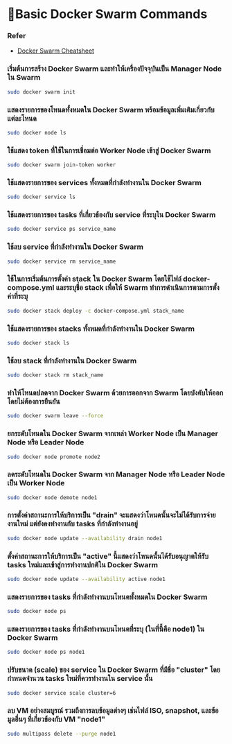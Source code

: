 # 🚩Basic Docker Swarm Commands
  ### Refer 
  - [Docker Swarm Cheatsheet](https://github.com/sematext/cheatsheets/blob/master/docker-swarm-cheatsheet.md)
  ### เริ่มต้นการสร้าง Docker Swarm และทำให้เครื่องปัจจุบันเป็น Manager Node ใน Swarm
  ```sh
  sudo docker swarm init
  ```
  ### แสดงรายการของโหนดทั้งหมดใน Docker Swarm พร้อมข้อมูลเพิ่มเติมเกี่ยวกับแต่ละโหนด
  ```sh
  sudo docker node ls
  ```
  ### ใช้แสดง token ที่ใช้ในการเชื่อมต่อ Worker Node เข้าสู่ Docker Swarm
  ```sh
  sudo docker swarm join-token worker
  ```
  ### ใช้แสดงรายการของ services ทั้งหมดที่กำลังทำงานใน Docker Swarm
  ```sh
  sudo docker service ls
  ```
  ### ใช้แสดงรายการของ tasks ที่เกี่ยวข้องกับ service ที่ระบุใน Docker Swarm
  ```sh
  sudo docker service ps service_name
  ```
  ### ใช้ลบ service ที่กำลังทำงานใน Docker Swarm
  ```sh
  sudo docker service rm service_name
  ```
  ### ใช้ในการเริ่มต้นการตั้งค่า stack ใน Docker Swarm โดยใช้ไฟล์ docker-compose.yml และระบุชื่อ stack เพื่อให้ Swarm ทำการดำเนินการตามการตั้งค่าที่ระบุ
  ```sh
  sudo docker stack deploy -c docker-compose.yml stack_name
  ```
  ### ใช้แสดงรายการของ stacks ทั้งหมดที่กำลังทำงานใน Docker Swarm
  ```sh
  sudo docker stack ls
  ```
  ### ใช้ลบ stack ที่กำลังทำงานใน Docker Swarm
  ```sh
  sudo docker stack rm stack_name
  ```
  ### ทำให้โหนดปลดจาก Docker Swarm ด้วยการออกจาก Swarm โดยบังคับให้ออกโดยไม่ต้องการยืนยัน
  ```sh
  sudo docker swarm leave --force
  ```
  ### ยกระดับโหนดใน Docker Swarm จากเหล่า Worker Node เป็น Manager Node หรือ Leader Node
  ```sh
  sudo docker node promote node2
  ```
  ### ลดระดับโหนดใน Docker Swarm จาก Manager Node หรือ Leader Node เป็น Worker Node
  ```sh
  sudo docker node demote node1
  ```
  ### การตั้งค่าสถานะการให้บริการเป็น "drain" จะแสดงว่าโหนดนั้นจะไม่ได้รับการจ่ายงานใหม่ แต่ยังคงทำงานกับ tasks ที่กำลังทำงานอยู่
  ```sh
  sudo docker node update --availability drain node1
  ```
  ### ตั้งค่าสถานะการให้บริการเป็น "active" นี้แสดงว่าโหนดนั้นได้รับอนุญาตให้รับ tasks ใหม่และเข้าสู่การทำงานปกติใน Docker Swarm
  ```sh
  sudo docker node update --availability active node1
  ```
  ### แสดงรายการของ tasks ที่กำลังทำงานบนโหนดทั้งหมดใน Docker Swarm
  ```sh
  sudo docker node ps
  ```
  ### แสดงรายการของ tasks ที่กำลังทำงานบนโหนดที่ระบุ (ในที่นี้คือ node1) ใน Docker Swarm
  ```sh
  sudo docker node ps node1
  ```
  ### ปรับขนาด (scale) ของ service ใน Docker Swarm ที่มีชื่อ "cluster" โดยกำหนดจำนวน tasks ใหม่ที่ควรทำงานใน service นั้น
  ```sh
  sudo docker service scale cluster=6
  ```
  ### ลบ VM อย่างสมบูรณ์ รวมถึงการลบข้อมูลต่างๆ เช่นไฟล์ ISO, snapshot, และข้อมูลอื่นๆ ที่เกี่ยวข้องกับ VM "node1"
  ```sh
  sudo multipass delete --purge node1
  ```